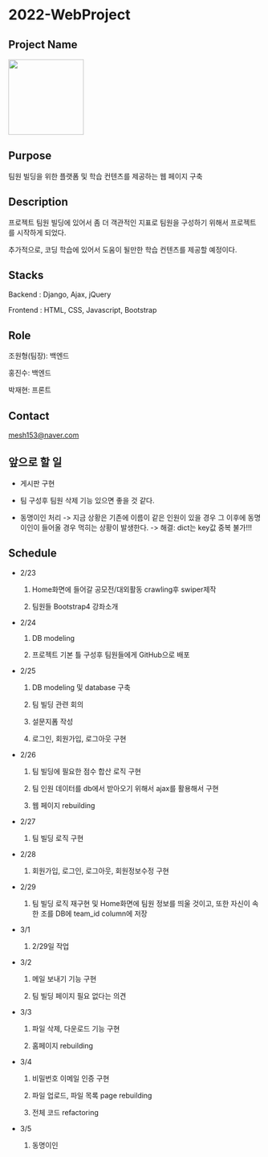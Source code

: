 # 2022-WebProject


## Project Name
<img src="https://github.com/JoWonHyeung/webproject/blob/main/djangoProject/project/staticfiles/img/logo.png"  width="150" height="150"/>


## Purpose
팀원 빌딩을 위한 플랫폼 및 학습 컨텐츠를 제공하는 웹 페이지 구축


## Description
프로젝트 팀원 빌딩에 있어서 좀 더 객관적인 지표로 팀원을 구성하기 위해서 프로젝트를 시작하게 되었다. 

추가적으로, 코딩 학습에 있어서 도움이 될만한 학습 컨텐츠를 제공할 예정이다.

## Stacks

Backend : Django, Ajax, jQuery

Frontend : HTML, CSS, Javascript, Bootstrap


## Role
조원형(팀장): 백엔드

홍진수: 백엔드

박재현: 프론트

## Contact

mesh153@naver.com

## 앞으로 할 일

- 게시판 구현

- 팀 구성후 팀원 삭제 기능 있으면 좋을 것 같다.

- 동명이인 처리 -> 지금 상황은 기존에 이름이 같은 인원이 있을 경우 그 이후에 동명이인이 들어올 경우 먹히는 상황이 발생한다. -> 해결: dict는 key값 중복 불가!!!

## Schedule

- 2/23
  1. Home화면에 들어갈 공모전/대외활동 crawling후 swiper제작  
  
  2. 팀원들 Bootstrap4 강좌소개

- 2/24
  1. DB modeling 

  2. 프로젝트 기본 틀 구성후 팀원들에게 GitHub으로 배포

- 2/25
  1. DB modeling 및 database 구축

  2. 팀 빌딩 관련 회의

  3. 설문지폼 작성
  
  4. 로그인, 회원가입, 로그아웃 구현

- 2/26
   1. 팀 빌딩에 필요한 점수 합산 로직 구현
   
   2. 팀 인원 데이터를 db에서 받아오기 위해서 ajax를 활용해서 구현
   
   3. 웹 페이지 rebuilding

- 2/27
   1. 팀 빌딩 로직 구현

- 2/28
   1. 회원가입, 로그인, 로그아웃, 회원정보수정 구현
   
- 2/29
   1. 팀 빌딩 로직 재구현 및 Home화면에 팀원 정보를 띄울 것이고, 또한 자신이 속한 조를 DB에 team_id column에 
   저장
  
- 3/1 
   1. 2/29일 작업

- 3/2
   1. 메일 보내기 기능 구현
   
   2. 팀 빌딩 페이지 필요 없다는 의견
   
- 3/3
   1. 파일 삭제, 다운로드 기능 구현   
   
   2. 홈페이지 rebuilding 
 
 - 3/4
   1. 비밀번호 이메일 인증 구현 
   
   2. 파일 업로드, 파일 목록 page rebuilding 
   
   3. 전체 코드 refactoring

- 3/5
  1. 동명이인 
